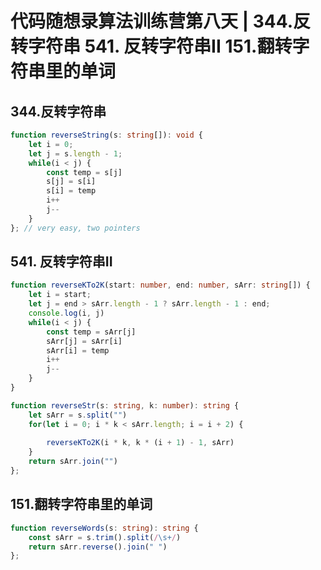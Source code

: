 # 代码随想录算法训练营第八天 | 344.反转字符串 541. 反转字符串II 151.翻转字符串里的单词

## 344.反转字符串 

```typescript
function reverseString(s: string[]): void {
    let i = 0;
    let j = s.length - 1;
    while(i < j) {
        const temp = s[j]
        s[j] = s[i]
        s[i] = temp
        i++
        j--
    }
}; // very easy, two pointers
```

## 541. 反转字符串II

```typescript
function reverseKTo2K(start: number, end: number, sArr: string[]) {
    let i = start;
    let j = end > sArr.length - 1 ? sArr.length - 1 : end;
    console.log(i, j)
    while(i < j) {
        const temp = sArr[j]
        sArr[j] = sArr[i]
        sArr[i] = temp
        i++
        j--
    }
}

function reverseStr(s: string, k: number): string {
    let sArr = s.split("")
    for(let i = 0; i * k < sArr.length; i = i + 2) {
        
        reverseKTo2K(i * k, k * (i + 1) - 1, sArr)
    }
    return sArr.join("")
};
```

## 151.翻转字符串里的单词

```typescript
function reverseWords(s: string): string {
    const sArr = s.trim().split(/\s+/)
    return sArr.reverse().join(" ")
};

```